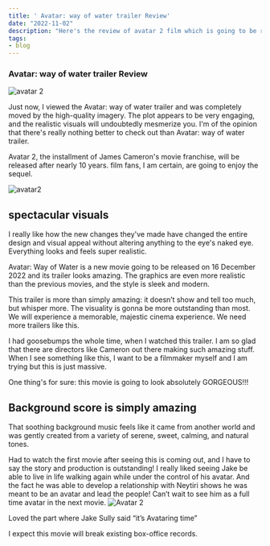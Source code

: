 ```yaml
---
title: ' Avatar: way of water trailer Review'
date: "2022-11-02"
description: "Here's the review of avatar 2 film which is going to be releasing in Dec 16"
tags: 
- blog
---
```



### Avatar: way of water trailer Review
![avatar 2](https://ltp-medias.s3.eu-west-3.amazonaws.com/wp-content/uploads/2022/09/08155417/avatar-2.jpg)
  
Just now, I viewed the Avatar: way of water trailer and was completely moved by the high-quality imagery. The plot appears to be very engaging, and the realistic visuals will undoubtedly mesmerize you. I'm of the opinion that there's really nothing better to check out than Avatar: way of water trailer.

  

Avatar 2, the installment of James Cameron's movie franchise, will be released after nearly 10 years. film fans, I am certain, are going to enjoy the sequel.
  
![avatar2](https://resize.indiatvnews.com/en/resize/newbucket/730_-/2022/04/avatar-1651165891.jpg)
  

  

## spectacular visuals

  

I really like how the new changes they've made have changed the entire design and visual appeal without altering anything to the eye's naked eye. Everything looks and feels super realistic.

  Avatar: Way of Water is a new movie  going to be released on 16 December 2022  and its trailer looks amazing. The graphics are even more realistic than the previous movies, and the style is sleek and modern.

  



  

﻿This trailer is more than simply amazing: it doesn’t show and tell too much, but whisper more. The visuality is gonna be more outstanding than most. We will experience a memorable, majestic cinema experience. We need more trailers like this.

  

I had goosebumps the whole time, when I watched this trailer. I am so glad that there are directors like Cameron out there making such amazing stuff. When I see something like this, I want to be a filmmaker myself and I am trying but this is just massive.

  

One thing's for sure: this movie is going to look absolutely GORGEOUS!!!

  

## Background score is simply amazing

  

That soothing background music feels like it came from another world and was gently created from a variety of serene, sweet, calming, and natural tones.

  

  

Had to watch the first movie after seeing this is coming out, and I have to say the story and production is outstanding! I really liked seeing Jake be able to live in life walking again while under the control of his avatar. And the fact he was able to develop a relationship with Neytiri shows he was meant to be an avatar and lead the people! Can’t wait to see him as a full time avatar in the next movie.
![Avatar 2](https://cdn.dribbble.com/users/3539351/screenshots/18182774/mt14_0000_layer_1_4x.jpg)
  

Loved the part where Jake Sully said “it’s Avataring time”

I expect this movie will break existing box-office records.